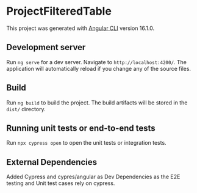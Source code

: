 # ProjectFilteredTable

This project was generated with [Angular CLI](https://github.com/angular/angular-cli) version 16.1.0.

## Development server

Run `ng serve` for a dev server. Navigate to `http://localhost:4200/`. The application will automatically reload if you change any of the source files.


## Build

Run `ng build` to build the project. The build artifacts will be stored in the `dist/` directory.

## Running unit tests or end-to-end tests

Run `npx cypress open` to open the unit tests or integration tests.


## External Dependencies 
Added Cypress and cypres/angular as Dev Dependencies as the E2E testing and Unit test cases rely on cypress.

